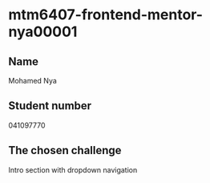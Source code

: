 # mtm6407-frontend-mentor-nya00001

## Name

Mohamed Nya

## Student number

041097770

## The chosen challenge

Intro section with dropdown navigation